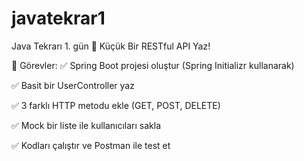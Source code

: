 # javatekrar1

Java Tekrarı 1. gün
🎯 Küçük Bir RESTful API Yaz!

🚀 Görevler:
✅ Spring Boot projesi oluştur (Spring Initializr kullanarak)

✅ Basit bir UserController yaz

✅ 3 farklı HTTP metodu ekle (GET, POST, DELETE)

✅ Mock bir liste ile kullanıcıları sakla

✅ Kodları çalıştır ve Postman ile test et

